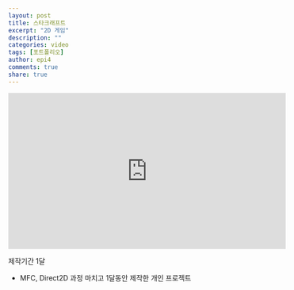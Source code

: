 ```yaml
---
layout: post
title: 스타크래프트
excerpt: "2D 게임"
description: ""
categories: video
tags: [포트폴리오]
author: epi4
comments: true
share: true
---
```


<iframe width="560" height="315" src="https://www.youtube.com/embed/hFHVYx8Zppc" frameborder="0" allowfullscreen></iframe>

제작기간 1달

- MFC, Direct2D 과정 마치고 1달동안 제작한 개인 프로젝트
